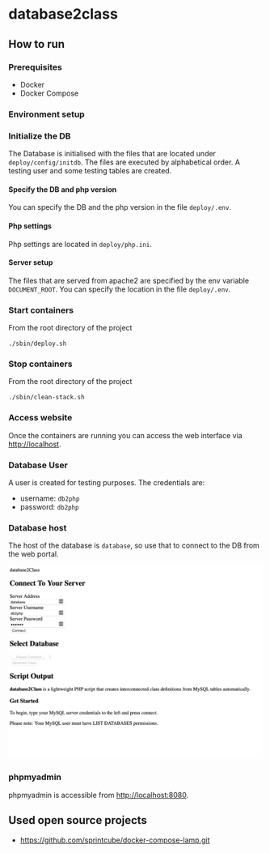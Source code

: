 # database2class

## How to run

### Prerequisites

* Docker
* Docker Compose

### Environment setup

### Initialize the DB

The Database is initialised with the files that are located under `deploy/config/initdb`. The files are executed by
alphabetical order. A testing user and some testing tables are created.

#### Specify the DB and php version

You can specify the DB and the php version in the file `deploy/.env`.

#### Php settings

Php settings are located in `deploy/php.ini`.

#### Server setup

The files that are served from apache2 are specified by the env variable `DOCUMENT_ROOT`. You can specify the location
in the file `deploy/.env`.

### Start containers

From the root directory of the project

```shell
./sbin/deploy.sh
```

### Stop containers

From the root directory of the project

```shell
./sbin/clean-stack.sh
```

### Access website

Once the containers are running you can access the web interface via [http://localhost](http://localhost).

### Database User

A user is created for testing purposes. The credentials are:

* username: `db2php`
* password: `db2php`

### Database host

The host of the database is `database`, so use that to connect to the DB from the web portal.

![web-ui-screenshot.png](docs%2Fassets%2Fweb-ui-screenshot.png)

### phpmyadmin

phpmyadmin is accessible from [http://localhost:8080](http://localhost:8080).

## Used open source projects

* https://github.com/sprintcube/docker-compose-lamp.git
